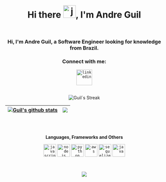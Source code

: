 <h1 align="center">Hi there <img height="40" alt="javascript" src="https://cdn-icons-png.flaticon.com/512/5812/5812746.png">, I'm Andre Guil</h1>
<br>
<h3 align="center">Hi, I'm Andre Guil, a Software Engineer looking for knowledge from Brazil.</h3>
<h3 align="center">Connect with me:</h3>
<div align="center">  
  <code><a href="https://www.linkedin.com/in/andre-guil-312159228/" target="_blank"><img src="https://cdn-icons-png.flaticon.com/512/3536/3536505.png" target="_blank" alt="linkedin" width="50"></a></code>
</div>
<br>

<div align="center"> 
  
 ![Guil´s Streak](https://github-readme-streak-stats.herokuapp.com/?user=Guil61&theme=tokyonight&hide_border=true&include_all_commits=true&count_private=true)

| <a href="https://github.com/Guil61/github-readme-stats"><img align="center" src="https://github-readme-stats.vercel.app/api?username=Guil61&show_icons=true&theme=tokyonight&include_all_commits=true&count_private=true&hide_border=true" alt="Guil's github stats" /></a> | <a href="https://github.com/Guil61/github-readme-stats"><img align="center" src="https://github-readme-stats.vercel.app/api/top-langs/?username=Guil61&layout=compact&theme=tokyonight&hide_border=true" /></a> |
| ------------- | ------------- |
</div>

<br>
<br>
<div align="center"> 
  
**Languages, Frameworks and Others**

  
<code><img height="40" alt="javascript" src="https://cdn-icons-png.flaticon.com/128/5968/5968292.png"></code>
<code><img height="40" alt="nodejs" src="https://cdn-icons-png.flaticon.com/128/5968/5968322.png"></code>
<code><img height="40" alt="python" src="https://cdn-icons-png.flaticon.com/128/1387/1387537.png"></code>
<code><img height="40" alt="aws" src="https://cdn.jsdelivr.net/gh/devicons/devicon@latest/icons/amazonwebservices/amazonwebservices-original-wordmark.svg"></code>
<code><img height="40" alt="sequelize" src="https://cdn.iconscout.com/icon/free/png-256/sequelize-2-1175003.png"></code> 
<code><img height="40" alt="java" src="https://cdn.jsdelivr.net/gh/devicons/devicon@latest/icons/java/java-original.svg"></code>


</div>

<br>

<p align="center"><img src=https://komarev.com/ghpvc/?username=Guil61&color=blueviolet></p>

